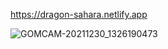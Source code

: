 https://dragon-sahara.netlify.app

![GOMCAM-20211230_1326190473](https://user-images.githubusercontent.com/53888108/147721749-83403397-d1aa-4ecb-bc2d-2b88a5d27a96.gif)
